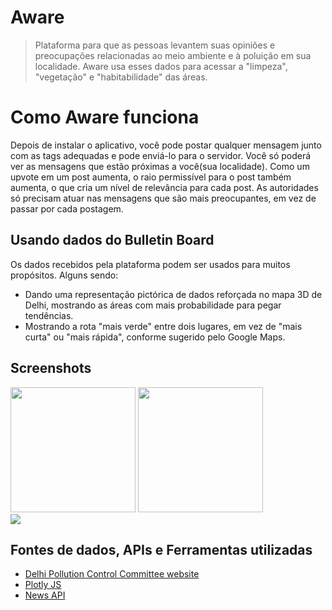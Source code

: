 # Aware 
> Plataforma para que as pessoas levantem suas opiniões e preocupações relacionadas ao meio ambiente e à poluição em sua localidade. Aware usa esses dados para acessar a "limpeza", "vegetação" e "habitabilidade" das áreas.

# Como Aware funciona
Depois de instalar o aplicativo, você pode postar qualquer mensagem junto com as tags adequadas e pode enviá-lo para o servidor. Você só poderá ver as mensagens que estão próximas a você(sua localidade). Como um upvote em um post aumenta, o raio permissível para o post também aumenta, o que cria um nível de relevância para cada post.
As autoridades só precisam atuar nas mensagens que são mais preocupantes, em vez de passar por cada postagem.

## Usando dados do Bulletin Board
Os dados recebidos pela plataforma podem ser usados ​​para muitos propósitos. Alguns sendo:
 + Dando uma representação pictórica de dados reforçada no mapa 3D de Delhi, mostrando as áreas com mais probabilidade para pegar tendências.
 + Mostrando a rota "mais verde" entre dois lugares, em vez de "mais curta" ou "mais rápida", conforme sugerido pelo Google Maps.

## Screenshots
<img src="/Screenshot/bulettin-show-posts.png" width="200px" />
<img src="/Screenshot/best-route.png" width="200px" />
<br>
<img src="/Screenshot/heatmap.gif">




## Fontes de dados, APIs e Ferramentas utilizadas
 + [Delhi Pollution Control Committee website](http://www.dpccairdata.com/dpccairdata/display/mmView15MinData.php)
 + [Plotly JS](https://plot.ly/javascript/)
 + [News API](https://newsapi.org/)









